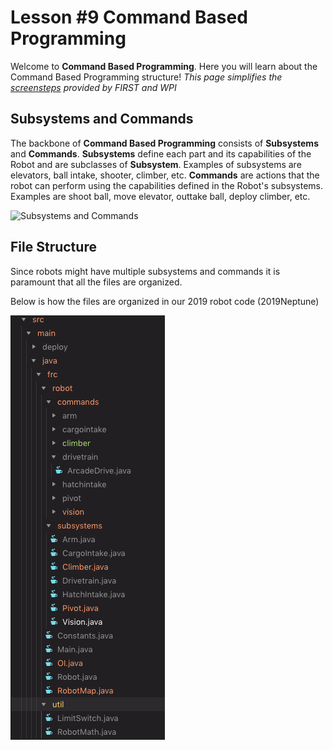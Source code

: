 # Lesson #9 Command Based Programming

Welcome to **Command Based Programming**. Here you will learn about the Command Based Programming structure!
*This page simplifies the [screensteps](https://wpilib.screenstepslive.com/s/currentCS/m/java/c/88893) provided by FIRST and WPI*

## Subsystems and Commands ##

The backbone of **Command Based Programming** consists of **Subsystems** and **Commands**. **Subsystems** define each part and its capabilities of the Robot and are subclasses of **Subsystem**. Examples of subsystems are elevators, ball intake, shooter, climber, etc. **Commands** are actions that the robot can perform using the capabilities defined in the Robot's subsystems. Examples are shoot ball, move elevator, outtake ball, deploy climber, etc.

![Subsystems and Commands](https://media.screensteps.com/images/Wpilib/241892/1/rendered/B035F1D9-FDC6-43E4-9DFC-0E7E1919F3DB.png?AWSAccessKeyId=AKIAJRW37ULKKSXWY73Q&Expires=1566273182&Signature=qrzB1lhgxsy6C%2BpX7GAuZFNv5sc%3D)

## File Structure ##

Since robots might have multiple subsystems and commands it is paramount that all the files are organized.

Below is how the files are organized in our 2019 robot code (2019Neptune)

![Here is our file structure from 2019Neptune](https://github.com/frc6908/JavaForBeginners/raw/master/Resources/file_structure.png "2019Neptune File Structure")